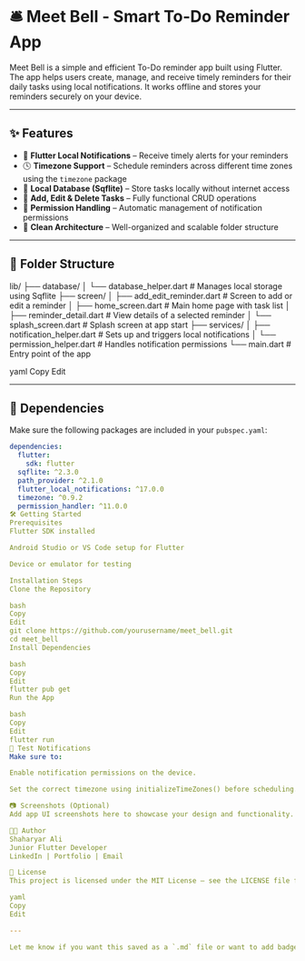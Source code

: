 # 🛎️ Meet Bell - Smart To-Do Reminder App

Meet Bell is a simple and efficient To-Do reminder app built using Flutter. The app helps users create, manage, and receive timely reminders for their daily tasks using local notifications. It works offline and stores your reminders securely on your device.

---

## ✨ Features

- 🔔 **Flutter Local Notifications** – Receive timely alerts for your reminders
- 🕓 **Timezone Support** – Schedule reminders across different time zones using the `timezone` package
- 💾 **Local Database (Sqflite)** – Store tasks locally without internet access
- 🧠 **Add, Edit & Delete Tasks** – Fully functional CRUD operations
- 📲 **Permission Handling** – Automatic management of notification permissions
- 🚀 **Clean Architecture** – Well-organized and scalable folder structure

---

## 📁 Folder Structure

lib/
├── database/
│ └── database_helper.dart # Manages local storage using Sqflite
├── screen/
│ ├── add_edit_reminder.dart # Screen to add or edit a reminder
│ ├── home_screen.dart # Main home page with task list
│ ├── reminder_detail.dart # View details of a selected reminder
│ └── splash_screen.dart # Splash screen at app start
├── services/
│ ├── notification_helper.dart # Sets up and triggers local notifications
│ └── permission_helper.dart # Handles notification permissions
└── main.dart # Entry point of the app

yaml
Copy
Edit

---

## 🧰 Dependencies

Make sure the following packages are included in your `pubspec.yaml`:

```yaml
dependencies:
  flutter:
    sdk: flutter
  sqflite: ^2.3.0
  path_provider: ^2.1.0
  flutter_local_notifications: ^17.0.0
  timezone: ^0.9.2
  permission_handler: ^11.0.0
🛠️ Getting Started
Prerequisites
Flutter SDK installed

Android Studio or VS Code setup for Flutter

Device or emulator for testing

Installation Steps
Clone the Repository

bash
Copy
Edit
git clone https://github.com/yourusername/meet_bell.git
cd meet_bell
Install Dependencies

bash
Copy
Edit
flutter pub get
Run the App

bash
Copy
Edit
flutter run
🧪 Test Notifications
Make sure to:

Enable notification permissions on the device.

Set the correct timezone using initializeTimeZones() before scheduling.

📷 Screenshots (Optional)
Add app UI screenshots here to showcase your design and functionality.

👨‍💻 Author
Shaharyar Ali
Junior Flutter Developer
LinkedIn | Portfolio | Email

📄 License
This project is licensed under the MIT License – see the LICENSE file for details.

yaml
Copy
Edit

---

Let me know if you want this saved as a `.md` file or want to add badges, GitHub repo links, or an app lo
